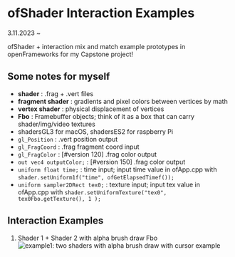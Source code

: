 # ofShader Interaction Examples
3.11.2023 ~

ofShader + interaction mix and match example prototypes in openFrameworks for my Capstone project!

## Some notes for myself ##
* **shader** : .frag + .vert files
* **fragment shader** : gradients and pixel colors between vertices by math
* **vertex shader** : physical displacement of vertices 
* **Fbo** : Framebuffer objects; think of it as a box that can carry shader/img/video textures
* shadersGL3 for macOS, shadersES2 for raspberry Pi
* `gl_Position` : .vert position output 
* `gl_FragCoord` : .frag fragment coord input
* `gl_FragColor` : [#version 120] .frag color output
* `out vec4 outputColor;` : [#version 150] .frag color output
* `uniform float time;` : time input; input time value in ofApp.cpp with `shader.setUniform1f("time", ofGetElapsedTimef());`
* `uniform sampler2DRect tex0;` : texture input; input tex value in ofApp.cpp with `shader.setUniformTexture("tex0", tex0Fbo.getTexture(), 1 );`

## Interaction Examples ##
1. Shader 1 + Shader 2 with alpha brush draw Fbo 
![example1: two shaders with alpha brush draw with cursor example](example1.gif)
